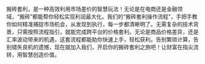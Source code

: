 搬砖套利，是一种高效利用市场差价的智慧玩法！无论是在电商还是金融领域，“搬砖”都能帮你轻松实现利润最大化。我们的“搬砖套利操作流程”，手把手教你如何精准捕捉市场机会，从发现到执行，每一步都清晰明了。无需复杂的技术背景，只需按照流程指引，就能完成跨平台的价格套利。无论是商品价格差异，还是汇率波动带来的机遇，这套流程都能助你快速上手，轻松获利。告别繁琐计算，告别错失良机的遗憾，现在就加入我们，开启你的搬砖套利之旅吧！让财富在指尖流转，用智慧创造价值。